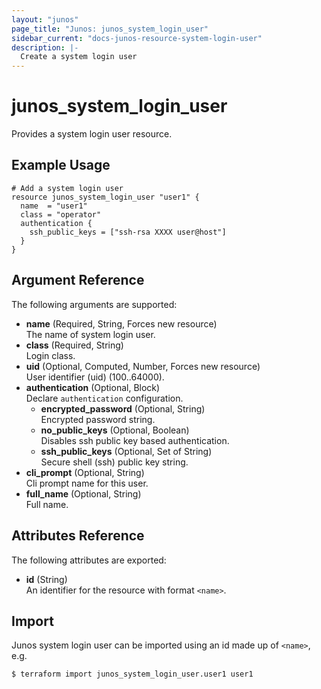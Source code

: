 ```yaml
---
layout: "junos"
page_title: "Junos: junos_system_login_user"
sidebar_current: "docs-junos-resource-system-login-user"
description: |-
  Create a system login user
---
```


# junos_system_login_user

Provides a system login user resource.

## Example Usage

```hcl
# Add a system login user
resource junos_system_login_user "user1" {
  name  = "user1"
  class = "operator"
  authentication {
    ssh_public_keys = ["ssh-rsa XXXX user@host"]
  }
}
```

## Argument Reference

The following arguments are supported:

- **name** (Required, String, Forces new resource)  
  The name of system login user.
- **class** (Required, String)  
  Login class.
- **uid** (Optional, Computed, Number, Forces new resource)  
  User identifier (uid) (100..64000).
- **authentication** (Optional, Block)  
  Declare `authentication` configuration.
  - **encrypted_password** (Optional, String)  
    Encrypted password string.
  - **no_public_keys** (Optional, Boolean)  
    Disables ssh public key based authentication.
  - **ssh_public_keys** (Optional, Set of String)  
    Secure shell (ssh) public key string.
- **cli_prompt** (Optional, String)  
  Cli prompt name for this user.
- **full_name** (Optional, String)  
  Full name.

## Attributes Reference

The following attributes are exported:

- **id** (String)  
  An identifier for the resource with format `<name>`.

## Import

Junos system login user can be imported using an id made up of `<name>`, e.g.

```shell
$ terraform import junos_system_login_user.user1 user1
```
